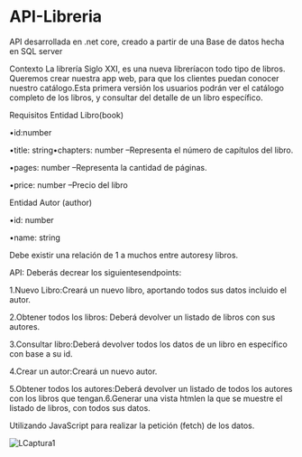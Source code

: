 # API-Libreria
API desarrollada en .net core, creado a partir de una Base de datos hecha en SQL server

Contexto
La librería Siglo XXI, es una nueva libreríacon todo tipo de libros. 
Queremos crear nuestra app web, para que los clientes puedan conocer nuestro catálogo.Esta primera versión los usuarios podrán ver el catálogo completo de los libros, y consultar del detalle de un libro específico.

Requisitos
Entidad Libro(book)

•id:number

•title: string•chapters: number –Representa el número de capítulos del libro.

•pages: number –Representa la cantidad de páginas.

•price: number –Precio del libro


Entidad Autor (author)

•id: number

•name: string

Debe existir una relación de 1 a muchos entre autoresy libros.

API: 
Deberás decrear los siguientesendpoints:

1.Nuevo Libro:Creará un nuevo libro, aportando todos sus datos incluido el autor.

2.Obtener todos los libros: Deberá devolver un listado de libros con sus autores.

3.Consultar libro:Deberá devolver todos los datos de un libro en específico con base a su id.

4.Crear un autor:Creará un nuevo autor.

5.Obtener todos los autores:Deberá devolver un listado de todos los autores con los libros que tengan.6.Generar una vista htmlen la que se muestre el listado de libros, con todos sus datos. 

Utilizando JavaScript para realizar la petición (fetch) de los datos.


![LCaptura1]([https://github.com/tu-usuario/tu-repositorio/blob/main/images/mi-logo.png](https://github.com/OsvaldoRuiz622/API-Libreria/blob/main/CapturaSwagger%20API-Libreria.png)https://github.com/OsvaldoRuiz622/API-Libreria/blob/main/CapturaSwagger%20API-Libreria.png)

